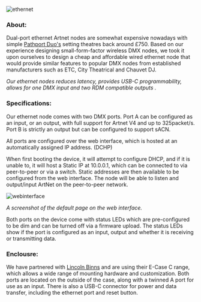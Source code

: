 ![ethernet](https://user-images.githubusercontent.com/63847434/127887093-1f3dc97f-a095-4233-8183-4786d8f3eddc.png)

### **About:**
Dual-port ethernet Artnet nodes are somewhat expensive nowadays with simple [Pathport Duo's](https://stagedepot.co.uk/lighting/control-dimming/dmx-management/city-theatrical-pathport-c-series-node?sku=CT-P6202&gclid=CjwKCAjwuvmHBhAxEiwAWAYj-JbNi8wZCGz_KHbozcLFQ_qSdAPo95IHTKV8BdgGUl6DZUhPz_-OCBoC5V8QAvD_BwE) setting theatres back around £750. 
Based on our experience designing small-form-factor wireless DMX nodes, we took it upon ourselves to design a cheap and affordable wired ethernet node that would provide similar features to popular DMX nodes from established manufacturers such as ETC, City Theatrical and Chauvet DJ.  

*Our ethernet nodes reduces latency, provides USB-C programmability, allows for one DMX input and two RDM compatible outputs .*

### Specifications:
Our ethernet node comes with two DMX ports. Port A can be configured as an input, or an output, with full support for Artnet V4 and up to 325packet/s. Port B is strictly an output but can be configured to support sACN.  

All ports are configured over the web interface, which is hosted at an automatically assigned IP address. (DCHP)

When first booting the device, it will attempt to configure DHCP, and if it is unable to, it will host a Static IP at 10.0.0.1, which can be connected to via peer-to-peer or via a switch. Static addresses are then available to be configured from the web interface. The node will be able to listen and output/input ArtNet on the peer-to-peer network. 

![webinterface](https://user-images.githubusercontent.com/63847434/127889196-3878f0a8-2d72-41e2-a7bf-808ad1c5d497.JPG)

*A screenshot of the default page on the web interface.*

Both ports on the device come with status LEDs which are pre-configured to be dim and can be turned off via a firmware upload. The status LEDs show if the port is configured as an input, output and whether it is receiving or transmitting data. 

### Enclousre:
We have partnered with [Lincoln Binns](https://lincolnbinns.com/) and are using their E-Case C range, which allows a wide range of mounting hardware and customization. 
Both ports are located on the outside of the case, along with a twinned A port for use as an input. There is also a USB-C connector for power and data transfer, including the ethernet port and reset button.
